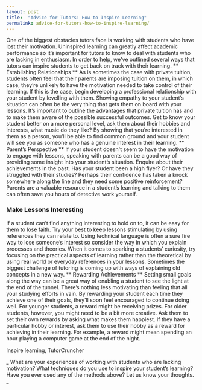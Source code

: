 ```yaml
---
layout: post
title:  "Advice for Tutors: How to Inspire Learning"
permalink: advice-for-tutors-how-to-inspire-learning/
---
```

One of the biggest obstacles tutors face is working with students who have
lost their motivation. Uninspired learning can greatly affect academic
performance so it’s important for tutors to know to deal with students who are
lacking in enthusiasm. In order to help, we've outlined several ways that
tutors can inspire students to get back on track with their learning. **
Establishing Relationships ** As is sometimes the case with private tuition,
students often feel that their parents are imposing tuition on them, in which
case, they’re unlikely to have the motivation needed to take control of their
learning. If this is the case, begin developing a professional relationship
with your student by levelling with them. Showing empathy to your student’s
situation can often be the very thing that gets them on board with your
lessons. It’s important to outline the advantages that private tuition has and
to make them aware of the possible successful outcomes. Get to know your
student better on a more personal level, ask them about their hobbies and
interests, what music do they like? By showing that you’re interested in them
as a person, you’ll be able to find common ground and your student will see
you as someone who has a genuine interest in their learning. ** Parent’s
Perspective ** If your student doesn't seem to have the motivation to engage
with lessons, speaking with parents can be a good way of providing some
insight into your student’s situation. Enquire about their achievements in the
past. Has your student been a high flyer? Or have they struggled with their
studies? Perhaps their confidence has taken a knock somewhere along the line
and they need some positive reinforcement? Parents are a valuable resource in
a student’s learning and talking to them can often save you hours of detective
work yourself. 

### Make Lessons Interesting

If a student can’t find anything
interesting to hold on to, it can be easy for them to lose faith. Try your
best to keep lessons stimulating by using references they can relate to. Using
technical language is often a sure fire way to lose someone’s interest so
consider the way in which you explain processes and theories. When it comes to
sparking a students’ curiosity, try focusing on the practical aspects of
learning rather than the theoretical by using real world or everyday
references in your lessons. Sometimes the biggest challenge of tutoring is
coming up with ways of explaining old concepts in a new way. ** Rewarding
Achievements ** Setting small goals along the way can be a great way of
enabling a student to see the light at the end of the tunnel. There’s nothing
less motivating than feeling that all your studying efforts in vain. By
rewarding your student each time they achieve one of their goals, they’ll soon
feel encouraged to continue doing well. For younger students, a reward might
be receiving prizes. For older students, however, you might need to be a bit
more creative. Ask them to set their own rewards by asking what makes them
happiest. If they have a particular hobby or interest, ask them to use their
hobby as a reward for achieving in their learning. For example, a reward might
mean spending an hour playing a computer game at the end of the night.

Inspire learning,  TutorCruncher

_ What are your experiences of working with students who are lacking
motivation? What techniques do you use to inspire your student’s learning?
Have you ever used any of the methods above? Let us know your thoughts. _
